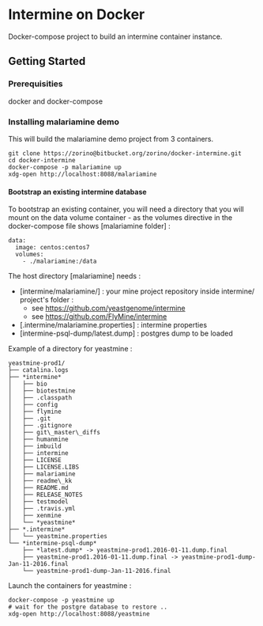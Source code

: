 # Intermine on Docker

Docker-compose project to build an intermine container instance.

## Getting Started

### Prerequisities

docker and docker-compose

### Installing malariamine demo

This will build the malariamine demo project from 3 containers.

```
git clone https://zorino@bitbucket.org/zorino/docker-intermine.git
cd docker-intermine
docker-compose -p malariamine up
xdg-open http://localhost:8088/malariamine
```

#### Bootstrap an existing intermine database

To bootstrap an existing container, you will need a directory that you will mount on the data volume container - as the volumes directive in the docker-compose file shows [malariamine folder] :

```
data:
  image: centos:centos7
  volumes:
    - ./malariamine:/data
```

The host directory [malariamine] needs :

* [intermine/malariamine/] : your mine project repository inside intermine/ project's folder :
    * see https://github.com/yeastgenome/intermine
    * see https://github.com/FlyMine/intermine
* [.intermine/malariamine.properties] : intermine properties
* [intermine-psql-dump/latest.dump] : postgres dump to be loaded


Example of a directory for yeastmine :
```
yeastmine-prod1/
├── catalina.logs
├── *intermine*
│   ├── bio
│   ├── biotestmine
│   ├── .classpath
│   ├── config
│   ├── flymine
│   ├── .git
│   ├── .gitignore
│   ├── git\_master\_diffs
│   ├── humanmine
│   ├── imbuild
│   ├── intermine
│   ├── LICENSE
│   ├── LICENSE.LIBS
│   ├── malariamine
│   ├── readme\_kk
│   ├── README.md
│   ├── RELEASE_NOTES
│   ├── testmodel
│   ├── .travis.yml
│   ├── xenmine
│   └── *yeastmine*
├── *.intermine*
│   └── yeastmine.properties
└── *intermine-psql-dump*
    ├── *latest.dump* -> yeastmine-prod1.2016-01-11.dump.final
    ├── yeastmine-prod1.2016-01-11.dump.final -> yeastmine-prod1-dump-Jan-11-2016.final
    └── yeastmine-prod1-dump-Jan-11-2016.final
```

Launch the containers for yeastmine :

```
docker-compose -p yeastmine up
# wait for the postgre database to restore ..
xdg-open http://localhost:8088/yeastmine
```
